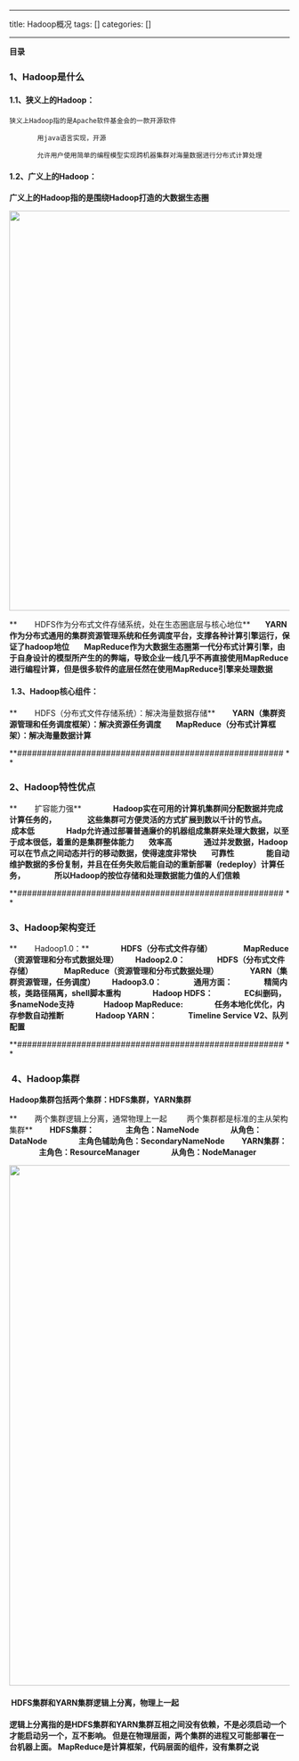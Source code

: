 
--- 
title:  Hadoop概况 
tags: []
categories: [] 

---
**目录**



















### 1、Hadoop是什么

#### 1.1、狭义上的Hadoop：

```
狭义上Hadoop指的是Apache软件基金会的一款开源软件

​		用java语言实现，开源

​		允许用户使用简单的编程模型实现跨机器集群对海量数据进行分布式计算处理
```

#### 1.2、广义上的Hadoop：

>  
 **广义上的Hadoop指的是围绕Hadoop打造的大数据生态圈** 


<img alt="" height="717" src="https://img-blog.csdnimg.cn/e447debc1f854612b494044219c1b02e.png" width="1200">

>  
 **        HDFS作为分布式文件存储系统，处在生态圈底层与核心地位** 
 **​        YARN作为分布式通用的集群资源管理系统和任务调度平台，支撑各种计算引擎运行，保证了hadoop地位** 
 **​        MapReduce作为大数据生态圈第一代分布式计算引擎，由于自身设计的模型所产生的的弊端，导致企业一线几乎不再直接使用MapReduce进行编程计算，但是很多软件的底层任然在使用MapReduce引擎来处理数据**  


####  1.3、Hadoop核心组件：

>  
 **        HDFS（分布式文件存储系统）：解决海量数据存储** 
 **​        YARN（集群资源管理和任务调度框架）：解决资源任务调度** 
 **​        MapReduce（分布式计算框架）：解决海量数据计算** 


**###################################################### **

### 2、Hadoop特性优点

>  
 **        扩容能力强** 
 **​                Hadoop实在可用的计算机集群间分配数据并完成计算任务的， ​                这些集群可方便灵活的方式扩展到数以千计的节点。** 
 **​        成本低** 
 **​                Hadp允许通过部署普通廉价的机器组成集群来处理大数据，以至于成本很低，着重的是集群整体能力** 
 **​        效率高** 
 **​                通过并发数据，Hadoop可以在节点之间动态并行的移动数据，使得速度非常快** 
 **​        可靠性** 
 **​                能自动维护数据的多份复制，并且在任务失败后能自动的重新部署（redeploy）计算任务， ​                所以Hadoop的按位存储和处理数据能力值的人们信赖** 


**###################################################### ** 

### 3、Hadoop架构变迁

>  
 **        Hadoop1.0：** 
 **​                HDFS（分布式文件存储） ​                MapReduce（资源管理和分布式数据处理）** 
 **​        Hadoop2.0：** 
 **​                HDFS（分布式文件存储） ​                MapReduce（资源管理和分布式数据处理） ​                YARN（集群资源管理，任务调度）** 
 **​        Hadoop3.0：** 
 **​                通用方面： ​                精简内核，类路径隔离，shell脚本重构** 
 **​                Hadoop HDFS： ​                EC纠删码，多nameNode支持** 
 **​                Hadoop MapReduce: ​                任务本地化优化，内存参数自动推断** 
 **​                Hadoop YARN： ​                Timeline Service V2、队列配置** 


**###################################################### ** 

###  4、Hadoop集群

>  
 **Hadoop集群包括两个集群：HDFS集群，YARN集群** 


>  
 **        两个集群逻辑上分离，通常物理上一起 ​        两个集群都是标准的主从架构集群** 
 **​        HDFS集群： ​                主角色：NameNode ​                从角色：DataNode ​                主角色辅助角色：SecondaryNameNode** 
 **​        YARN集群： ​                主角色：ResourceManager ​                从角色：NodeManager** 


<img alt="" height="933" src="https://img-blog.csdnimg.cn/0d2365ffe2004fc396fd48ed9a7209e5.png" width="1200">

####  HDFS集群和YARN集群逻辑上分离，物理上一起

>  
 **逻辑上分离指的是HDFS集群和YARN集群互相之间没有依赖，不是必须启动一个才能启动另一个，互不影响。 但是在物理层面，两个集群的进程又可能部署在一台机器上面。 MapReduce是计算框架，代码层面的组件，没有集群之说** 

